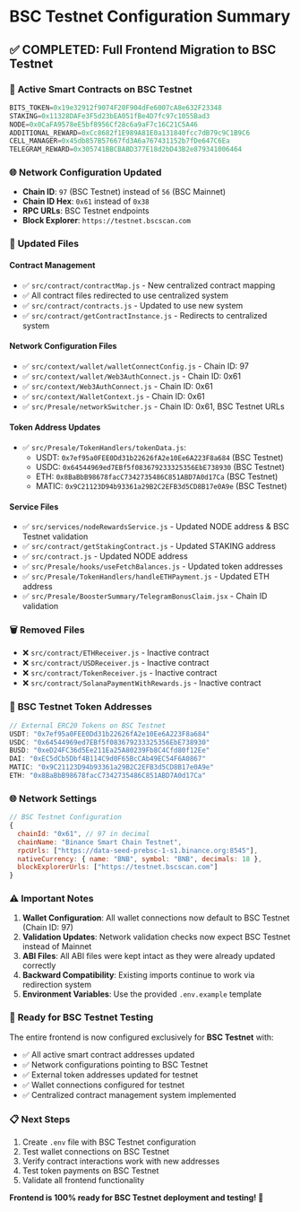 # BSC Testnet Configuration Summary

## ✅ COMPLETED: Full Frontend Migration to BSC Testnet

### 🎯 **Active Smart Contracts on BSC Testnet**
```javascript
BITS_TOKEN=0x19e32912f9074F20F904dFe6007cA8e632F23348
STAKING=0x11328DAFe3F5d23bEA051fBe4D7fc97c1055Bad3  
NODE=0x0CaFA9578eE5bf8956Cf28c6a9aF7c16C21C5A46
ADDITIONAL_REWARD=0xCc8682f1E989A81E0a131840fcc7dB79c9C1B9C6
CELL_MANAGER=0x45db857B57667fd3A6a767431152b7fDe647C6Ea
TELEGRAM_REWARD=0x305741BBCBABD377E18d2bD43B2e879341006464
```

### 🌐 **Network Configuration Updated**
- **Chain ID**: `97` (BSC Testnet) instead of `56` (BSC Mainnet)
- **Chain ID Hex**: `0x61` instead of `0x38`
- **RPC URLs**: BSC Testnet endpoints
- **Block Explorer**: `https://testnet.bscscan.com`

### 🔄 **Updated Files**

#### Contract Management
- ✅ `src/contract/contractMap.js` - New centralized contract mapping
- ✅ All contract files redirected to use centralized system
- ✅ `src/contract/contracts.js` - Updated to use new system
- ✅ `src/contract/getContractInstance.js` - Redirects to centralized system

#### Network Configuration Files
- ✅ `src/context/wallet/walletConnectConfig.js` - Chain ID: 97
- ✅ `src/context/wallet/Web3AuthConnect.js` - Chain ID: 0x61
- ✅ `src/context/Web3AuthConnect.js` - Chain ID: 0x61
- ✅ `src/context/WalletContext.js` - Chain ID: 0x61
- ✅ `src/Presale/networkSwitcher.js` - Chain ID: 0x61, BSC Testnet URLs

#### Token Address Updates
- ✅ `src/Presale/TokenHandlers/tokenData.js`:
  - USDT: `0x7ef95a0FEE0Dd31b22626fA2e10Ee6A223F8a684` (BSC Testnet)
  - USDC: `0x64544969ed7EBf5f083679233325356EbE738930` (BSC Testnet)
  - ETH: `0x8BaBbB98678facC7342735486C851ABD7A0d17Ca` (BSC Testnet)
  - MATIC: `0x9C21123D94b93361a29B2C2EFB3d5CD8B17e0A9e` (BSC Testnet)

#### Service Files  
- ✅ `src/services/nodeRewardsService.js` - Updated NODE address & BSC Testnet validation
- ✅ `src/contract/getStakingContract.js` - Updated STAKING address
- ✅ `src/contract.js` - Updated NODE address
- ✅ `src/Presale/hooks/useFetchBalances.js` - Updated token addresses
- ✅ `src/Presale/TokenHandlers/handleETHPayment.js` - Updated ETH address
- ✅ `src/Presale/BoosterSummary/TelegramBonusClaim.jsx` - Chain ID validation

### 🗑️ **Removed Files**
- ❌ `src/contract/ETHReceiver.js` - Inactive contract
- ❌ `src/contract/USDReceiver.js` - Inactive contract  
- ❌ `src/contract/TokenReceiver.js` - Inactive contract
- ❌ `src/contract/SolanaPaymentWithRewards.js` - Inactive contract

### 🔧 **BSC Testnet Token Addresses**
```javascript
// External ERC20 Tokens on BSC Testnet
USDT: "0x7ef95a0FEE0Dd31b22626fA2e10Ee6A223F8a684"
USDC: "0x64544969ed7EBf5f083679233325356EbE738930"
BUSD: "0xeD24FC36d5Ee211Ea25A80239Fb8C4Cfd80f12Ee"
DAI: "0xEC5dCb5Dbf4B114C9d0F65BcCAb49EC54F6A0867"
MATIC: "0x9C21123D94b93361a29B2C2EFB3d5CD8B17e0A9e"
ETH: "0x8BaBbB98678facC7342735486C851ABD7A0d17Ca"
```

### 🌐 **Network Settings**
```javascript
// BSC Testnet Configuration
{
  chainId: "0x61", // 97 in decimal
  chainName: "Binance Smart Chain Testnet",
  rpcUrls: ["https://data-seed-prebsc-1-s1.binance.org:8545"],
  nativeCurrency: { name: "BNB", symbol: "BNB", decimals: 18 },
  blockExplorerUrls: ["https://testnet.bscscan.com"]
}
```

### ⚠️ **Important Notes**

1. **Wallet Configuration**: All wallet connections now default to BSC Testnet (Chain ID: 97)
2. **Validation Updates**: Network validation checks now expect BSC Testnet instead of Mainnet
3. **ABI Files**: All ABI files were kept intact as they were already updated correctly
4. **Backward Compatibility**: Existing imports continue to work via redirection system
5. **Environment Variables**: Use the provided `.env.example` template

### 🚀 **Ready for BSC Testnet Testing**

The entire frontend is now configured exclusively for **BSC Testnet** with:
- ✅ All active smart contract addresses updated
- ✅ Network configurations pointing to BSC Testnet
- ✅ External token addresses updated for testnet
- ✅ Wallet connections configured for testnet
- ✅ Centralized contract management system implemented

### 📋 **Next Steps**
1. Create `.env` file with BSC Testnet configuration
2. Test wallet connections on BSC Testnet
3. Verify contract interactions work with new addresses
4. Test token payments on BSC Testnet
5. Validate all frontend functionality

**Frontend is 100% ready for BSC Testnet deployment and testing! 🎉**

















